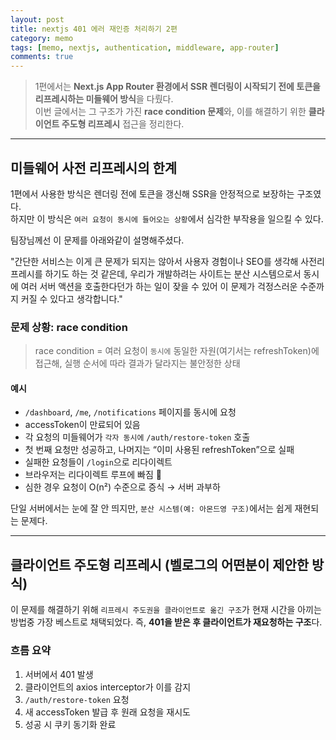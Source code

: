 ```yaml
---
layout: post
title: nextjs 401 에러 재인증 처리하기 2편
category: memo
tags: [memo, nextjs, authentication, middleware, app-router]
comments: true
---
```


<!-- @format -->

> 1편에서는 **Next.js App Router 환경에서 SSR 렌더링이 시작되기 전에 토큰을 리프레시하는 미들웨어 방식**을 다뤘다.  
> 이번 글에서는 그 구조가 가진 **race condition 문제**와, 이를 해결하기 위한 **클라이언트 주도형 리프레시** 접근을 정리한다.

---

## 미들웨어 사전 리프레시의 한계

1편에서 사용한 방식은 렌더링 전에 토큰을 갱신해 SSR을 안정적으로 보장하는 구조였다.  
하지만 이 방식은 `여러 요청이 동시에 들어오는 상황`에서 심각한 부작용을 일으킬 수 있다.

팀장님께선 이 문제를 아래와같이 설명해주셨다.

"간단한 서비스는 이게 큰 문제가 되지는 않아서 사용자 경험이나 SEO를 생각해 사전리프레시를 하기도 하는 것 같은데, 우리가 개발하려는 사이트는 분산 시스템으로서 동시에 여러 서버 액션을 호출한다던가 하는 일이 잦을 수 있어 이 문제가 걱정스러운 수준까지 커질 수 있다고 생각합니다."

### 문제 상황: race condition

> race condition = 여러 요청이 `동시에` 동일한 자원(여기서는 refreshToken)에 접근해, 실행 순서에 따라 결과가 달라지는 불안정한 상태

#### 예시

- `/dashboard`, `/me`, `/notifications` 페이지를 동시에 요청
- accessToken이 만료되어 있음
- 각 요청의 미들웨어가 `각자 동시에` `/auth/restore-token` 호출
- 첫 번째 요청만 성공하고, 나머지는 “이미 사용된 refreshToken”으로 실패
- 실패한 요청들이 `/login`으로 리다이렉트
- 브라우저는 리다이렉트 루프에 빠짐 🔁
- 심한 경우 요청이 O(n²) 수준으로 증식 → 서버 과부하

단일 서버에서는 눈에 잘 안 띄지만, `분산 시스템(예: 아몬드영 구조)`에서는 쉽게 재현되는 문제다.

---

## 클라이언트 주도형 리프레시 (벨로그의 어떤분이 제안한 방식)

이 문제를 해결하기 위해 `리프레시 주도권을 클라이언트로 옮긴 구조`가 현재 시간을 아끼는 방법중 가장 베스트로 채택되었다.
즉, **401을 받은 후 클라이언트가 재요청하는 구조**다.

### 흐름 요약

1. 서버에서 401 발생
2. 클라이언트의 axios interceptor가 이를 감지
3. `/auth/restore-token` 요청
4. 새 accessToken 발급 후 원래 요청을 재시도
5. 성공 시 쿠키 동기화 완료
